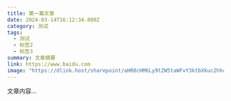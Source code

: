 ```yaml
---
title: 第一篇文章
date: 2024-03-14T16:12:34.000Z
category: 测试
tags:
  - 测试
  - 标签2
  - 标签3
summary: 文章摘要
link: https://www.baidu.com
image: "https://dlink.host/sharepoint/aHR0cHM6Ly9tZW5taWFvY3ktbXkuc2hhcmVwb2ludC5jb20vOnU6L2cvcGVyc29uYWwveGlhb3F2YW5fMzY1X21lbmdhY2dfY29tL0VVcVptdUVQeWVWRmxTaVVWWG9hZ000QlN5Z0l2T1hpZ09yWkRpN3IweWkwTUE.webp"
---
```


文章内容...
